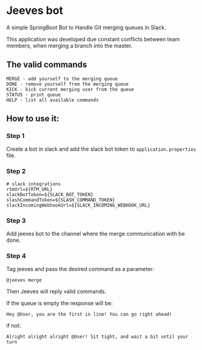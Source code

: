 # Jeeves bot

A simple SpringBoot Bot to Handle Git merging queues in Slack.

This application was developed due constant conflicts between team members, 
when merging a branch into the master.  

## The valid commands
```
MERGE - add yourself to the merging queue
DONE - remove yourself from the merging queue
KICK - kick current merging user from the queue
STATUS - print queue
HELP - list all available commands
```

## How to use it:

### Step 1
Create a bot in slack and add the slack bot token to `application.properties` file.  

### Step 2
```
# slack integrations
rtmUrl=${RTM_URL}
slackBotToken=${SLACK_BOT_TOKEN}
slashCommandToken=${SLASH_COMMAND_TOKEN}
slackIncomingWebhookUrl=${SLACK_INCOMING_WEBHOOK_URL}
```

### Step 3
Add jeeves bot to the channel where the merge communication with be done.

### Step 4
Tag jeeves and pass the desired command as a parameter:

`@jeeves merge`

Then Jeeves will reply valid commands. 

If the queue is empty the response will be:

`Hey @User, you are the first in line! You can go right ahead!` 

if not:

`Alright alright alright @User! Sit tight, and wait a bit until your turn`